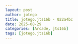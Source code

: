 ```yaml
---
layout: post
author: jotego
title: jotego.jts16b - 022a4bc
date: 2025-08-29
categories: [Arcade, jts16b]
tags: [jotego.jts16b]
---
```


